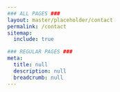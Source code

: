 ```yaml
---
### ALL PAGES ###
layout: master/placeholder/contact
permalink: /contact
sitemap:
  include: true

### REGULAR PAGES ###
meta:
  title: null
  description: null
  breadcrumb: null
---
```

